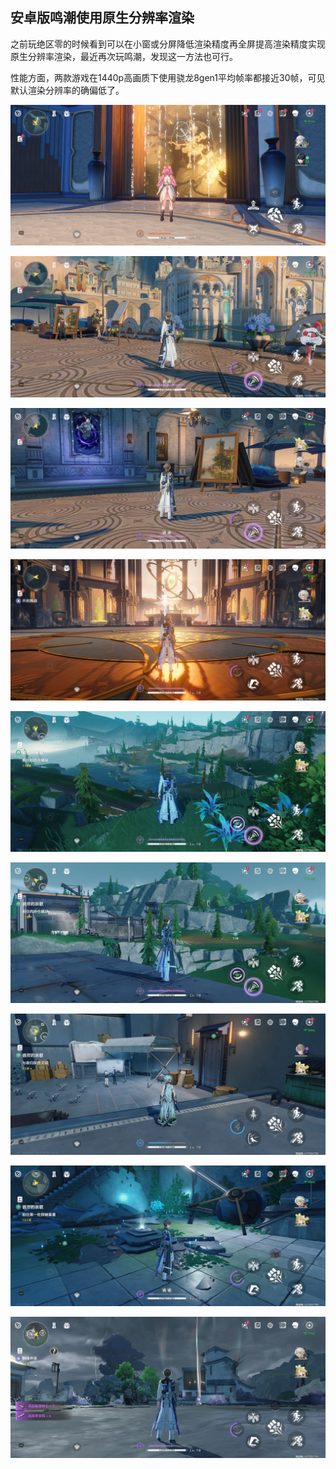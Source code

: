 ## 安卓版鸣潮使用原生分辨率渲染

之前玩绝区零的时候看到可以在小窗或分屏降低渲染精度再全屏提高渲染精度实现原生分辨率渲染，最近再次玩鸣潮，发现这一方法也可行。

性能方面，两款游戏在1440p高画质下使用骁龙8gen1平均帧率都接近30帧，可见默认渲染分辨率的确偏低了。

![Screenshot_2025-05-07-18-25-24-38_0122f42af166c4cf3506db1cab1d2678.jpg](https://github.com/Willian7004/media-blog/blob/main/files/202505/2025050705/Screenshot_2025-05-07-18-25-24-38_0122f42af166c4cf3506db1cab1d2678.jpg?raw=true)

![Screenshot_2025-05-07-18-38-57-63_0122f42af166c4cf3506db1cab1d2678.jpg](https://github.com/Willian7004/media-blog/blob/main/files/202505/2025050705/Screenshot_2025-05-07-18-38-57-63_0122f42af166c4cf3506db1cab1d2678.jpg?raw=true)

![Screenshot_2025-05-07-18-39-22-86_0122f42af166c4cf3506db1cab1d2678.jpg](https://github.com/Willian7004/media-blog/blob/main/files/202505/2025050705/Screenshot_2025-05-07-18-39-22-86_0122f42af166c4cf3506db1cab1d2678.jpg?raw=true)

![Screenshot_2025-05-07-18-40-07-94_0122f42af166c4cf3506db1cab1d2678.jpg](https://github.com/Willian7004/media-blog/blob/main/files/202505/2025050705/Screenshot_2025-05-07-18-40-07-94_0122f42af166c4cf3506db1cab1d2678.jpg?raw=true)

![Screenshot_2025-05-07-18-46-28-14_0122f42af166c4cf3506db1cab1d2678.jpg](https://github.com/Willian7004/media-blog/blob/main/files/202505/2025050705/Screenshot_2025-05-07-18-46-28-14_0122f42af166c4cf3506db1cab1d2678.jpg?raw=true)

![Screenshot_2025-05-07-18-46-55-60_0122f42af166c4cf3506db1cab1d2678.jpg](https://github.com/Willian7004/media-blog/blob/main/files/202505/2025050705/Screenshot_2025-05-07-18-46-55-60_0122f42af166c4cf3506db1cab1d2678.jpg?raw=true)

![Screenshot_2025-05-07-18-48-15-98_0122f42af166c4cf3506db1cab1d2678.jpg](https://github.com/Willian7004/media-blog/blob/main/files/202505/2025050705/Screenshot_2025-05-07-18-48-15-98_0122f42af166c4cf3506db1cab1d2678.jpg?raw=true)

![Screenshot_2025-05-07-19-02-57-27_0122f42af166c4cf3506db1cab1d2678.jpg](https://github.com/Willian7004/media-blog/blob/main/files/202505/2025050705/Screenshot_2025-05-07-19-02-57-27_0122f42af166c4cf3506db1cab1d2678.jpg?raw=true)

![Screenshot_2025-05-07-19-49-26-50_0122f42af166c4cf3506db1cab1d2678.jpg](https://github.com/Willian7004/media-blog/blob/main/files/202505/2025050705/Screenshot_2025-05-07-19-49-26-50_0122f42af166c4cf3506db1cab1d2678.jpg?raw=true)